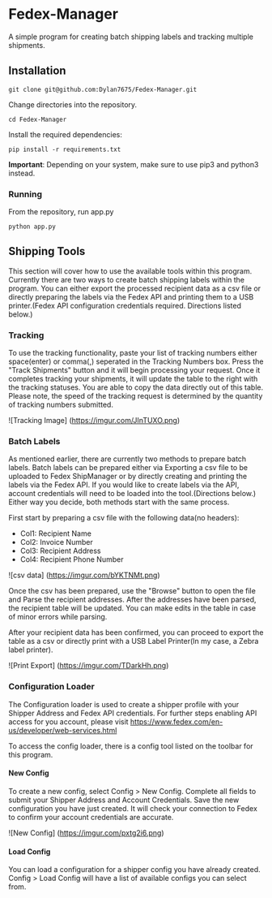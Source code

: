 # Fedex-Manager
A simple program for creating batch shipping labels and tracking multiple shipments.

## Installation

```
git clone git@github.com:Dylan7675/Fedex-Manager.git
```

Change directories into the repository.

```
cd Fedex-Manager
```

Install the required dependencies:

````
pip install -r requirements.txt
````
**Important**: Depending on your system, make sure to use pip3 and python3 instead.

### Running

From the repository, run app.py

```
python app.py
```

## Shipping Tools
This section will cover how to use the available tools within this program. Currently there are two ways to create batch shipping labels within the program. You can either export the processed recipient data as a csv file or directly preparing the labels via the Fedex API and printing them to a USB printer.(Fedex API configuration credentials required. Directions listed below.)

### Tracking

To use the tracking functionality, paste your list of tracking numbers either space(enter) or comma(,) seperated in the Tracking Numbers box. Press the "Track Shipments" button and it will begin processing your request. Once it completes tracking your shipments, it will update the table to the right with the tracking statuses. You are able to copy the data directly out of this table. Please note, the speed of the tracking request is determined by the quantity of tracking numbers submitted.

![Tracking Image]
(https://imgur.com/JInTUXO.png)

### Batch Labels
As mentioned earlier, there are currently two methods to prepare batch labels. Batch labels can be prepared either via Exporting a csv file to be uploaded to Fedex ShipManager or by directly creating and printing the labels via the Fedex API. If you would like to create labels via the API, account credentials will need to be loaded into the tool.(Directions below.) Either way you decide, both methods start with the same process.

First start by preparing a csv file with the following data(no headers):

- Col1: Recipient Name
- Col2: Invoice Number
- Col3: Recipient Address
- Col4: Recipient Phone Number

![csv data]
(https://imgur.com/bYKTNMt.png)

Once the csv has been prepared, use the "Browse" button to open the file and Parse the recipient addresses. After the addresses have been parsed, the recipient table will be updated. You can make edits in the table in case of minor errors while parsing.

After your recipient data has been confirmed, you can proceed to export the table as a csv or directly print with a USB Label Printer(In my case, a Zebra label printer).

![Print Export]
(https://imgur.com/TDarkHh.png)

### Configuration Loader
The Configuration loader is used to create a shipper profile with your Shipper Address and Fedex API credentials. For further steps enabling API access for you account, please visit https://www.fedex.com/en-us/developer/web-services.html

To access the config loader, there is a config tool listed on the toolbar for this program.

#### New Config
To create a new config, select Config > New Config. Complete all fields to submit your Shipper Address and Account Credentials. Save the new configuration you have just created. It will check your connection to Fedex to confirm your account credentials are accurate.

![New Config]
(https://imgur.com/pxtg2i6.png)

#### Load Config
You can load a configuration for a shipper config you have already created. Config > Load Config will have a list of available configs you can select from.
